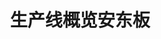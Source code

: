 ---
layout: article
title: 生产线概览安东板
description: 
  - 模板展示了拥有多个工作站的单一生产线概览。另外，它还提供不同班组表现、最近动态报告和设备总体效率（OEE）等信息。使用时，只需用您自己的数据源替代模板中的定时器脚本。
lang: cn
weight: 1000
isDraft: false
ref: Production-Line-Overview-Andon
category:
  - Recommended
  - Andon
  - Production
  - OEE
  - KPI
  - Series Production
image: Production-Line-Overview-Andon_CN.png
image_thumbnail: Production-Line-Overview-Andon_CN_thumbnail.png
download: Production-Line-Overview-Andon_CN.pbmx
overview_description:
overview_benefits:
overview_data_sources:
---